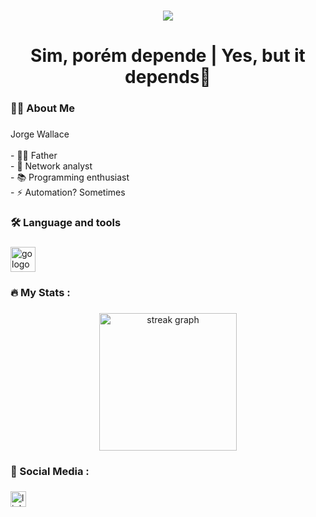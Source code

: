 ###

<div align="center">
  <img src="https://visitor-badge.laobi.icu/badge?page_id=jorgewallace.jorgewallace&"  />
</div>

###

<h1 align="center">Sim, porém depende | Yes, but it depends👋</h1>

###

<h3 align="left">👩‍💻  About Me</h3>

###

<p align="left">Jorge Wallace<br><br>- 👨‍👦  Father<br>- 🔭 Network analyst<br>- 📚 Programming enthusiast<br>- ⚡ Automation? Sometimes</p>

###

<h3 align="left">🛠 Language and tools</h3>

###

<div align="left">
  <img src="https://cdn.jsdelivr.net/gh/devicons/devicon/icons/python/python-original.svg" height="40" alt="go logo"  />
</div>

###

<h3 align="left">🔥   My Stats :</h3>

###

<div align="center">
  <img src="https://streak-stats.demolab.com?user=jorgewallace&locale=en&mode=daily&theme=dark&hide_border=false&border_radius=5&order=3" height="220" alt="streak graph"  />
</div>

<h3 align="left">📱 Social Media :</h3>

###
<div align="left">
  <a href="https://www.linkedin.com/in/jorgewallace/" target="_blank">
    <img src="https://img.shields.io/static/v1?message=LinkedIn&logo=linkedin&label=&color=0077B5&logoColor=white&labelColor=&style=for-the-badge" height="25" alt="linkedin logo"  />
  </a>
</div>
